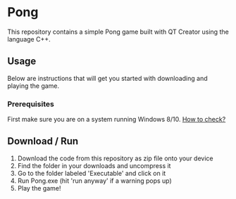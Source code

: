 # Pong
This repository contains a simple Pong game built with QT Creator using the language C++.

## Usage
Below are instructions that will get you started with downloading and playing the game. 

### Prerequisites
First make sure you are on a system running Windows 8/10. [How to check?](https://support.microsoft.com/en-us/windows/which-version-of-windows-operating-system-am-i-running-628bec99-476a-2c13-5296-9dd081cdd808)

## Download / Run
1. Download the code from this repository as zip file onto your device
2. Find the folder in your downloads and uncompress it
3. Go to the folder labeled 'Executable' and click on it
4. Run Pong.exe (hit 'run anyway' if a warning pops up)
5. Play the game!






